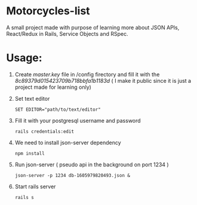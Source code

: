 # Motorcycles-list

A small project made with purpose of learning more about JSON APIs, React/Redux in Rails, Service Objects and RSpec.

# Usage: 

1) Create *master.key* file in /config firectory and fill it with the *8c89379d015423709b718bbfa1b1183d* ( I make it public since it is just a project made for learning only) 

2) Set text editor 

   ```SET EDITOR="path/to/text/editor"```

3) Fill it with your postgresql username and password

   ```rails credentials:edit```

4) We need to install json-server dependency

   ```npm install```

5) Run json-server ( pseudo api in the background on port 1234 )

   ```json-server -p 1234 db-1605979820493.json & ```

6) Start rails server

   ```rails s```

